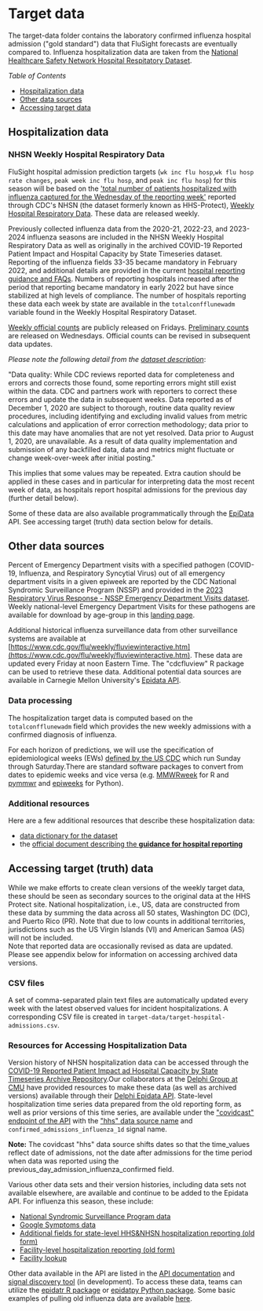 # Target data 

The target-data folder contains the laboratory confirmed influenza hospital admission ("gold standard") data that FluSight forecasts are eventually compared to. Influenza hospitalization data are taken from the [National Healthcare Safety Network Hospital Respitatory Dataset](https://data.cdc.gov/Public-Health-Surveillance/Weekly-Hospital-Respiratory-Data-HRD-Metrics-by-Ju/mpgq-jmmr/about_data).

*Table of Contents*

-   [Hospitalization data](#hospitalization-data)
-   [Other data sources](#data-sources)
-   [Accessing target data](#accessing-target-data)


Hospitalization data
----------------------

### NHSN Weekly Hospital Respiratory Data

FluSight hospital admission prediction targets (`wk inc flu hosp`,`wk flu hosp rate changes`, `peak week inc flu hosp`, and `peak inc flu hosp`) for this season will be based on the ['total number of patients hospitalized with influenza captured for the Wednesday of the reporting week'](https://data.cdc.gov/Public-Health-Surveillance/Weekly-Hospital-Respiratory-Data-HRD-Metrics-by-Ju/mpgq-jmmr/about_data) reported through CDC's NHSN (the dataset formerly known as HHS-Protect), [Weekly Hospital Respiratory Data](https://data.cdc.gov/Public-Health-Surveillance/Weekly-Hospital-Respiratory-Data-HRD-Metrics-by-Ju/mpgq-jmmr/about_data).
These data are released weekly.



Previously collected influenza data from the 2020-21, 2022-23, and 2023-2024 influenza seasons are included in the NHSN Weekly Hospital Respiratory Data as well as originally in the archived COVID-19 Reported Patient Impact and Hospital Capacity by State Timeseries dataset. Reporting of the influenza fields 33-35 became mandatory in February 2022, and additional details are provided in the current [hospital reporting guidance and FAQs](https://www.cdc.gov/nhsn/psc/hospital-respiratory-reporting.html). Numbers of reporting hospitals increased after the period that reporting became mandatory in early 2022 but have since stabilized at high levels of compliance.  The number of hospitals reporting these data each week by state are available in the `totalconfflunewadm` variable found in the Weekly Hospital Respiratory Dataset.

[Weekly official counts](https://data.cdc.gov/Public-Health-Surveillance/Weekly-Hospital-Respiratory-Data-HRD-Metrics-by-Ju/ua7e-t2fy/about_data) are publicly released on Fridays. [Preliminary counts](https://data.cdc.gov/Public-Health-Surveillance/Weekly-Hospital-Respiratory-Data-HRD-Metrics-by-Ju/mpgq-jmmr/about_data) are released on Wednesdays. Official counts can be revised in subsequent data updates.


*Please note the following detail from the [dataset description](https://data.cdc.gov/Public-Health-Surveillance/Weekly-Hospital-Respiratory-Data-HRD-Metrics-by-Ju/ua7e-t2fy/about_data)*: 

"Data quality: While CDC reviews reported data for completeness and errors and corrects those found, some reporting errors might still exist within the data. CDC and partners work with reporters to correct these errors and update the data in subsequent weeks. Data reported as of December 1, 2020 are subject to thorough, routine data quality review procedures, including identifying and excluding invalid values from metric calculations and application of error correction methodology; data prior to this date may have anomalies that are not yet resolved. Data prior to August 1, 2020, are unavailable. As a result of data quality implementation and submission of any backfilled data, data and metrics might fluctuate or change week-over-week after initial posting."

This implies that some values may be repeated. Extra caution should be applied in these cases and in particular for interpreting data the most recent week of data, as hospitals report hospital admissions for the previous day (further detail below).


Some of these data are also available programmatically through the [EpiData](https://cmu-delphi.github.io/delphi-epidata/) API. See accessing target (truth) data section below for details.


Other data sources
------------

Percent of Emergency Department visits with a specified pathogen (COVID-19, Influenza, and Respiratory Syncytial Virus) out of all emergency department visits in a given epiweek are reported by the CDC National Syndromic Surveillance Program (NSSP) and provided in the [2023 Respiratory Virus Response - NSSP Emergency Department Visits dataset](https://data.cdc.gov/Public-Health-Surveillance/2023-Respiratory-Virus-Response-NSSP-Emergency-Dep/vutn-jzwm).  Weekly national-level Emergency Department Visits for these pathogens are available for download by age-group in this [landing page](https://www.cdc.gov/ncird/surveillance/respiratory-illnesses/index.html).   

Additional historical influenza surveillance data from other surveillance systems are available at [https://www.cdc.gov/flu/weekly/fluviewinteractive.htm](https://www.cdc.gov/flu/weekly/fluviewinteractive.htm). These data are updated every Friday at noon Eastern Time. The "cdcfluview" R package can be used to retrieve these data. Additional potential data sources are available in Carnegie Mellon University's [Epidata API](https://delphi.cmu.edu/).


### Data processing

The hospitalization target data is computed based on the `totalconfflunewadm`
field which provides the new weekly admissions with a confirmed diagnosis of influenza.

For each horizon of predictions, we will use the specification of
epidemiological weeks (EWs) [defined by the US
CDC](https://ndc.services.cdc.gov/wp-content/uploads/MMWR_Week_overview.pdf) which
run Sunday through Saturday.There are standard software packages to convert from dates to epidemic weeks and vice versa (e.g. [MMWRweek](https://cran.r-project.org/web/packages/MMWRweek/) for R and [pymmwr](https://pypi.org/project/pymmwr/) and [epiweeks](https://pypi.org/project/epiweeks/) for Python).


### Additional resources

Here are a few additional resources that describe these hospitalization
data:

-   [data dictionary for the
    dataset](https://www.cdc.gov/nhsn/pdfs/pscmanual/Hospital-Respiratory-Data-Weekly-Template-Mapping.pdf)
-   the [official document describing the **guidance for hospital
    reporting**](https://www.cdc.gov/nhsn/pdfs/pscmanual/HRD-Protocol-Final.pdf)


Accessing target (truth) data
----------
While we make efforts to create clean versions of the weekly target data, these should be seen as secondary sources to the original data at the HHS Protect site. National hospitalization, i.e., US, data are constructed from these data by summing the data across all 50 states, Washington DC (DC), and Puerto Rico (PR). Note that due to low counts in additional territories, jurisdictions such as the US Virgin Islands (VI) and American Samoa (AS) will not be included.       
Note that reported data are occasionally revised as data are updated. Please see appendix below for information on accessing archived data versions.


### CSV files
A set of comma-separated plain text files are automatically updated every week with the latest observed values for incident hospitalizations. A corresponding CSV file is created in `target-data/target-hospital-admissions.csv`.


### Resources for Accessing Hospitalization Data

Version history of NHSN hospitalization data can be accessed through the [COVID-19 Reported Patient Impact ad Hospital Capacity by State Timeseries Archive Repository](https://healthdata.gov/dataset/COVID-19-Reported-Patient-Impact-and-Hospital-Capa/qqte-vkut/about_data).Our collaborators at the [Delphi Group at
CMU](https://delphi.cmu.edu/) have provided resources to make these data (as well as archived versions) available through their [Delphi Epidata
API](https://cmu-delphi.github.io/delphi-epidata/). State-level hospitalization time series data prepared from the old reporting form, as well as prior versions of this time series, are available under the ["covidcast" endpoint of the API](https://cmu-delphi.github.io/delphi-epidata/api/covidcast.html) with the ["hhs" data source name](https://cmu-delphi.github.io/delphi-epidata/api/covidcast-signals/hhs.html) and `confirmed_admissions_influenza_1d` signal name.

**Note:** The covidcast "hhs" data source shifts dates so that the time_values reflect date of admissions, not the date after admissions for the time period when data was reported using the previous_day_admission_influenza_confirmed field.

Various other data sets and their version histories, including data sets not available elsewhere, are available and continue to be added to the Epidata API.  For influenza this season, these include:

- [National Syndromic Surveillance Program data](https://cmu-delphi.github.io/delphi-epidata/api/covidcast-signals/nssp.html)
- [Google Symptoms data](https://cmu-delphi.github.io/delphi-epidata/api/covidcast-signals/google-symptoms.html)
- [Additional fields for state-level HHS&NHSN hospitalization reporting (old form)](https://cmu-delphi.github.io/delphi-epidata/api/covid_hosp.html) 
- [Facility-level hospitalization reporting (old form)](https://cmu-delphi.github.io/delphi-epidata/api/covid_hosp_facility.html) 
- [Facility lookup](https://cmu-delphi.github.io/delphi-epidata/api/covid_hosp_facility_lookup.html)

Other data available in the API are listed in the [API documentation](https://cmu-delphi.github.io/delphi-epidata/) and [signal discovery tool](https://delphi.cmu.edu/signals/) (in development). To access these data, teams can utilize the [epidatr R package](https://cmu-delphi.github.io/epidatr/) or [epidatpy Python package](https://cmu-delphi.github.io/epidatpy/). Some basic examples of pulling old influenza data are available [here](https://github.com/cmu-delphi/flusight-helper-snippets).

